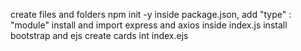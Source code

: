 create files and folders
npm init -y
inside package.json, add "type" : "module"
install and import express and axios inside index.js
install bootstrap and ejs
create cards int index.ejs
